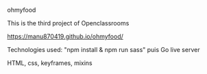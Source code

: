  ohmyfood

This is the third project of Openclassrooms

https://manu870419.github.io/ohmyfood/
 
Technologies used: 
"npm install & npm run sass" puis Go live server

HTML, css, keyframes, mixins 


